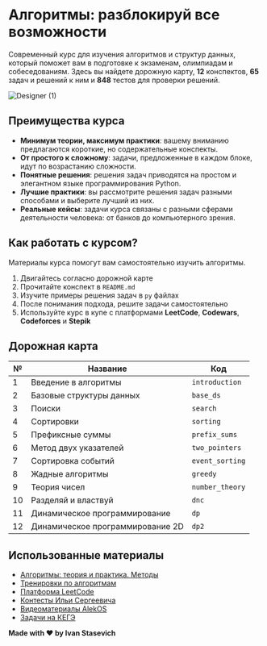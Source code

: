 # Алгоритмы: разблокируй все возможности

Современный курс для изучения алгоритмов и структур данных, который поможет вам в подготовке к
экзаменам, олимпиадам и собеседованиям. Здесь вы найдете дорожную карту, **12** конспектов, **65** задач и решений к ним и **848** тестов
для проверки решений.  

![Designer (1)](https://github.com/everysoftware/algorithms-course/assets/22497421/a9fe8ac5-a122-4705-9aba-20ac37b0b9f9)



## Преимущества курса

- **Минимум теории, максимум практики**: вашему вниманию предлагаются короткие, но содержательные конспекты.
- **От простого к сложному**: задачи, предложенные в каждом блоке, идут по возрастанию сложности.
- **Понятные решения**: решения задач приводятся на простом и элегантном языке программирования Python.
- **Лучшие практики**: вы рассмотрите решения задач разными способами и выберите лучший из них.
- **Реальные кейсы**: задачи курса связаны с разными сферами деятельности человека: от банков до компьютерного зрения.

## Как работать с курсом?

Материалы курса помогут вам самостоятельно изучить алгоритмы.
1. Двигайтесь согласно дорожной карте
2. Прочитайте конспект в `README.md`
3. Изучите примеры решения задач в `py` файлах
4. После понимания подхода, решите задачи самостоятельно
5. Используйте курс в купе с платформами **LeetCode**, **Codewars**, **Codeforces** и **Stepik**

## Дорожная карта

| №  | Название                         | Код             |
|----|----------------------------------|-----------------|
| 1  | Введение в алгоритмы             | `introduction`  |
| 2  | Базовые структуры данных         | `base_ds`       |
| 3  | Поиски                           | `search`        |
| 4  | Сортировки                       | `sorting`       |
| 5  | Префиксные суммы                 | `prefix_sums`   |
| 6  | Метод двух указателей            | `two_pointers`  |
| 7  | Сортировка событий               | `event_sorting` |
| 8  | Жадные алгоритмы                 | `greedy`        |
| 9  | Теория чисел                     | `number_theory` |
| 10 | Разделяй и властвуй              | `dnc`           |
| 11 | Динамическое программирование    | `dp`            |
| 12 | Динамическое программирование 2D | `dp2`           |

## Использованные материалы

* [Алгоритмы: теория и практика. Методы](https://stepik.org/course/217)
* [Тренировки по алгоритмам](https://yandex.ru/yaintern/algorithm-training_2)
* [Платформа LeetCode](https://leetcode.com/)
* [Контесты Ильи Сергеевича](https://www.hse.ru/org/persons/43923872)
* [Видеоматериалы AlekOS](https://www.youtube.com/@AlekOS/videos)
* [Задачи на КЕГЭ](https://kompege.ru)

**Made with ❤️ by Ivan Stasevich**

